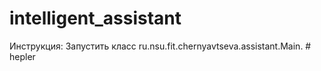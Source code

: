 # intelligent_assistant
Инструкция: Запустить класс ru.nsu.fit.chernyavtseva.assistant.Main. # hepler
